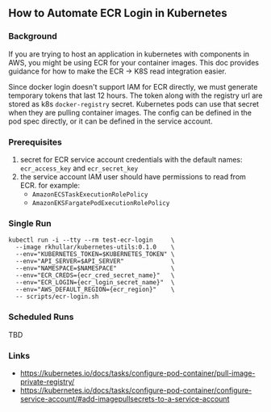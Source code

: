 ## How to Automate ECR Login in Kubernetes

### Background
If you are trying to host an application in kubernetes with components in AWS, you might be using ECR for your container
images. This doc provides guidance for how to make the ECR -> K8S read integration easier.

Since docker login doesn't support IAM for ECR directly, we must generate temporary tokens that last 12 hours. The token
along with the registry url are stored as k8s `docker-registry` secret. Kubernetes pods can use that secret when they are
pulling container images. The config can be defined in the pod spec directly, or it can be defined in the service account.

### Prerequisites
1. secret for ECR service account credentials with the default names: `ecr_access_key` and `ecr_secret_key`
2. the service account IAM user should have permissions to read from ECR. for example:
   - `AmazonECSTaskExecutionRolePolicy`
   - `AmazonEKSFargatePodExecutionRolePolicy`

### Single Run
```shell
kubectl run -i --tty --rm test-ecr-login     \
  --image rkhullar/kubernetes-utils:0.1.0    \
  --env="KUBERNETES_TOKEN=$KUBERNETES_TOKEN" \
  --env="API_SERVER=$API_SERVER"             \
  --env="NAMESPACE=$NAMESPACE"               \
  --env="ECR_CREDS={ecr_cred_secret_name}"   \
  --env="ECR_LOGIN={ecr_login_secret_name}"  \
  --env="AWS_DEFAULT_REGION={ecr_region}"    \
  -- scripts/ecr-login.sh
```

### Scheduled Runs
TBD

### Links
- https://kubernetes.io/docs/tasks/configure-pod-container/pull-image-private-registry/
- https://kubernetes.io/docs/tasks/configure-pod-container/configure-service-account/#add-imagepullsecrets-to-a-service-account
